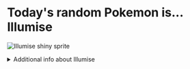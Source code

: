 # Today's random Pokemon is... Illumise

![Illumise shiny sprite](https://raw.githubusercontent.com/PokeAPI/sprites/master/sprites/pokemon/shiny/314.png)

<details>
<summary>Additional info about Illumise</summary>

| srpite type | image |
|------|------|
| back_default | ![Illumise back_default sprite](https://raw.githubusercontent.com/PokeAPI/sprites/master/sprites/pokemon/back/314.png) |
| back_shiny | ![Illumise back_shiny sprite](https://raw.githubusercontent.com/PokeAPI/sprites/master/sprites/pokemon/back/shiny/314.png) |
| front_default | ![Illumise front_default sprite](https://raw.githubusercontent.com/PokeAPI/sprites/master/sprites/pokemon/314.png) | </details>